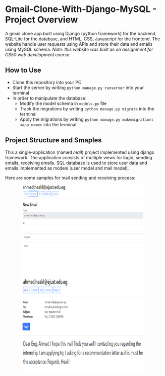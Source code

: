 # Gmail-Clone-With-Django-MySQL - Project Overview

A gmail clone app built using Django (python framework) for the backend, SQL-Lite for the database, and HTML, CSS, Javascript for the frontend. The website handle user requests using APIs and store their data and emails using MySQL schema.
_Note: this website was built as an assignment for CS50 web development course_

## How to Use

- Clone this repository into your PC
- Start the server by writing `python manage.py runserver` into your terminal
- In order to manipulate the database:
  - Modify the model schema in `models.py` file
  - Track the migrations by writing `python manage.py migrate` into the terminal
  - Apply the migrations by writing `python manage.py makemigrations <app_name>` into the terminal

## Project Structure and Smaples

This a single-application (named _mail_) project implemented using django framework. The application consists of multiple views for login, sending emails, receiving emails. SQL database is used to store user data and emails implemented as models (user model and mail model).

Here are some samples for mail sending and receiving process:

<p align="center">
  <img width="400" height="300" src="https://github.com/ahmedheakl/Gmail-Clone-With-Django-MySQL/blob/main/imgs/Composing%20Sample.png">
  <img width="400" height="300" src="https://github.com/ahmedheakl/Gmail-Clone-With-Django-MySQL/blob/main/imgs/Email%20Sample.png">
</p>
